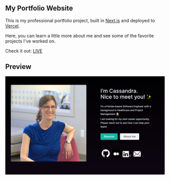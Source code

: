 ## My Portfolio Website

This is my professional portfolio project, built in [Next.js](https://nextjs.org/) and deployed to [Vercel](https://vercel.com/new?filter=next.js). 


Here, you can learn a little more about me and see some of the favorite projects I've worked on. 

Check it out: [LIVE](https://cassandra-curcio-dev.vercel.app/)

## Preview

![Desktop view](./public/preview.png)